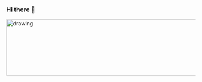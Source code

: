 ### Hi there 👋

<img src="https://user-images.githubusercontent.com/101610337/214110640-273c61de-c7d2-4ff0-90e0-53b4c601ef88.gif" alt="drawing" width="1000" height="150"/><h1></h1>
     
<!--
**blackcat80/blackcat80** is a ✨ _special_ ✨ repository because its `README.md` (this file) appears on your GitHub profile.

Here are some ideas to get you started:

- 🔭 I’m currently working on ...
- 🌱 I’m currently learning ...
- 👯 I’m looking to collaborate on ...
- 🤔 I’m looking for help with ...
- 💬 Ask me about ...
- 📫 How to reach me: ...
- 😄 Pronouns: ...
- ⚡ Fun fact: ...
-->


